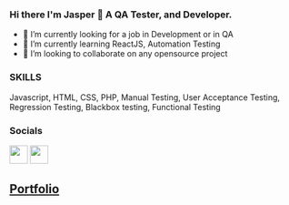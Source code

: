 ### Hi there I'm Jasper 👋 A QA Tester, and Developer.

<!--
**jasper1001/jasper1001** is a ✨ _special_ ✨ repository because its `README.md` (this file) appears on your GitHub profile.
-->
- 🔭 I’m currently looking for a job in Development or in QA 
- 🌱 I’m currently learning ReactJS, Automation Testing
- 👯 I’m looking to collaborate on any opensource project 



### SKILLS

 <p>Javascript, HTML, CSS, PHP, Manual Testing, User Acceptance Testing, Regression Testing, Blackbox testing, Functional Testing</p>


### Socials
<a href="https://www.linkedin.com/in/jasper-manalo-006207126/"><img src="https://raw.githubusercontent.com/danielcranney/readme-generator/main/public/icons/socials/linkedin.svg" heigth="32" width="32" max-width="100%"></a>
<a href="https://twitter.com/jaspercoding"><img src="https://raw.githubusercontent.com/danielcranney/readme-generator/main/public/icons/socials/twitter.svg" heigth="32" width="32" max-width="100%"></a>

## <a href="https://jasper-portfolio.vercel.app/">Portfolio</a>



